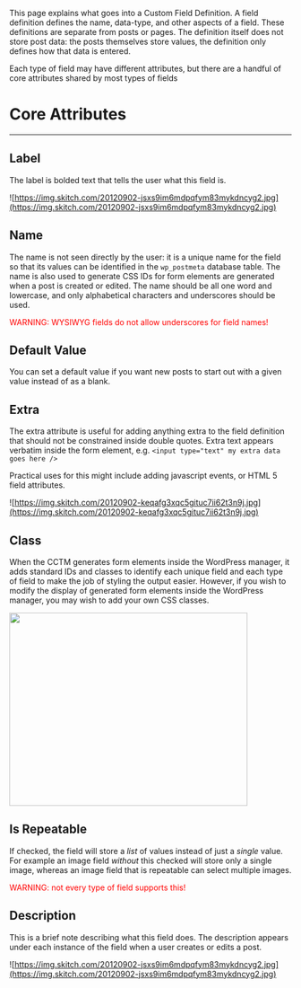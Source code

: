 This page explains what goes into a Custom Field Definition.  A field definition defines the name, data-type, and other aspects of a field.  These definitions are separate from posts or pages.  The definition itself does not store post data: the posts themselves store values, the definition only defines how that data is entered.

Each type of field may have different attributes, but there are a handful of core attributes shared by most types of fields

# Core Attributes #

---


## Label ##

The label is bolded text that tells the user what this field is.

![https://img.skitch.com/20120902-jsxs9im6mdpqfym83mykdncyg2.jpg](https://img.skitch.com/20120902-jsxs9im6mdpqfym83mykdncyg2.jpg)

## Name ##

The name is not seen directly by the user: it is a unique name for the field so that its values can be identified in the `wp_postmeta` database table.  The name is also used to generate CSS IDs for form elements are generated when a post is created or edited. The name should be all one word and lowercase, and only alphabetical characters and underscores should be used.

<font color='red'>WARNING: WYSIWYG fields do not allow underscores for field names!</font>

## Default Value ##

You can set a default value if you want new posts to start out with a given value instead of as a blank.

## Extra ##

The extra attribute is useful for adding anything extra to the field definition that should not be constrained inside double quotes. Extra text appears verbatim inside the form element, e.g. `<input type="text" my extra data goes here />`

Practical uses for this might include adding javascript events, or HTML 5 field attributes.

![https://img.skitch.com/20120902-keqafg3xqc5gituc7ii62t3n9j.jpg](https://img.skitch.com/20120902-keqafg3xqc5gituc7ii62t3n9j.jpg)

## Class ##

When the CCTM generates form elements inside the WordPress manager, it adds standard IDs and classes to identify each unique field and each type of field to make the job of styling the output easier. However, if you wish to modify the display of generated form elements inside the WordPress manager, you may wish to add your own CSS classes.

<a href='http://www.youtube.com/watch?feature=player_embedded&v=0X9OBLUq2T4' target='_blank'><img src='http://img.youtube.com/vi/0X9OBLUq2T4/0.jpg' width='425' height=344 /></a>

## Is Repeatable ##

If checked, the field will store a _list_ of values instead of just a _single_ value.  For example an image field _without_ this checked will store only a single image, whereas an image field that is repeatable can select multiple images.

<font color='red'>WARNING: not every type of field supports this!</font>

## Description ##

This is a brief note describing what this field does.  The description appears under each instance of the field when a user creates or edits a post.

![https://img.skitch.com/20120902-jsxs9im6mdpqfym83mykdncyg2.jpg](https://img.skitch.com/20120902-jsxs9im6mdpqfym83mykdncyg2.jpg)